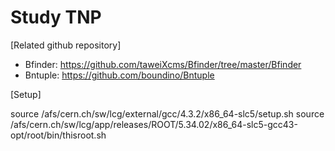 Study TNP
=======
[Related github repository]

* Bfinder: https://github.com/taweiXcms/Bfinder/tree/master/Bfinder
* Bntuple: https://github.com/boundino/Bntuple

[Setup]

source /afs/cern.ch/sw/lcg/external/gcc/4.3.2/x86_64-slc5/setup.sh
source /afs/cern.ch/sw/lcg/app/releases/ROOT/5.34.02/x86_64-slc5-gcc43-opt/root/bin/thisroot.sh


